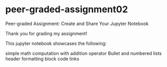 # peer-graded-assignment02
Peer-graded Assignment: Create and Share Your Jupyter Notebook

Thank you for grading my assignment!

This jupyter notebook showcases the following:

simple math computation with addition operator
Bullet and numbered lists
header formatting
block code
links
